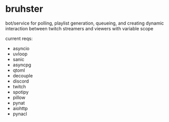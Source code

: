 # bruhster
 bot/service for polling, playlist generation, queueing, and creating dynamic interaction between twitch streamers and viewers with variable scope

current reqs:
- asyncio
- uvloop
- sanic
- asyncpg
- qtoml
- decouple
- discord
- twitch
- spotipy
- pillow
- pynat
- aiohttp
- pynacl
